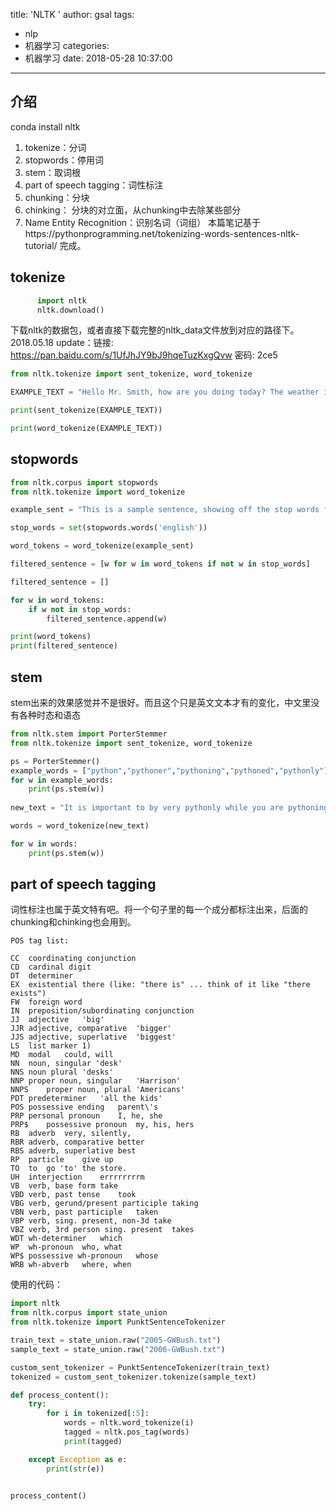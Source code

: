 title: 'NLTK '
author: gsal
tags:
  - nlp
  - 机器学习
categories:
  - 机器学习
date: 2018-05-28 10:37:00
---
## 介绍
conda install nltk
1. tokenize：分词
1. stopwords：停用词
1. stem：取词根
1. part of speech tagging：词性标注
1. chunking：分块
1. chinking： 分块的对立面，从chunking中去除某些部分
1. Name Entity Recognition：识别名词（词组）
本篇笔记基于https://pythonprogramming.net/tokenizing-words-sentences-nltk-tutorial/ 完成。

<!--more-->

## tokenize
``` python
	  import nltk
	  nltk.download()
```
下载nltk的数据包，或者直接下载完整的nltk_data文件放到对应的路径下。  
2018.05.18 update：链接: https://pan.baidu.com/s/1UfJhJY9bJ9hqeTuzKxgQvw 密码: 2ce5
``` python
from nltk.tokenize import sent_tokenize, word_tokenize

EXAMPLE_TEXT = "Hello Mr. Smith, how are you doing today? The weather is great, and Python is awesome. The sky is pinkish-blue. You shouldn't eat cardboard."

print(sent_tokenize(EXAMPLE_TEXT))

print(word_tokenize(EXAMPLE_TEXT))
```

## stopwords
``` python
from nltk.corpus import stopwords
from nltk.tokenize import word_tokenize

example_sent = "This is a sample sentence, showing off the stop words filtration."

stop_words = set(stopwords.words('english'))

word_tokens = word_tokenize(example_sent)

filtered_sentence = [w for w in word_tokens if not w in stop_words]

filtered_sentence = []

for w in word_tokens:
    if w not in stop_words:
        filtered_sentence.append(w)

print(word_tokens)
print(filtered_sentence)
```

## stem
stem出来的效果感觉并不是很好。而且这个只是英文文本才有的变化，中文里没有各种时态和语态
``` python
from nltk.stem import PorterStemmer
from nltk.tokenize import sent_tokenize, word_tokenize

ps = PorterStemmer()
example_words = ["python","pythoner","pythoning","pythoned","pythonly"]
for w in example_words:
    print(ps.stem(w))
    
new_text = "It is important to by very pythonly while you are pythoning with python. All pythoners have pythoned poorly at least once."

words = word_tokenize(new_text)

for w in words:
    print(ps.stem(w))
```

## part of speech tagging
词性标注也属于英文特有吧。将一个句子里的每一个成分都标注出来，后面的chunking和chinking也会用到。
```
POS tag list:

CC	coordinating conjunction
CD	cardinal digit
DT	determiner
EX	existential there (like: "there is" ... think of it like "there exists")
FW	foreign word
IN	preposition/subordinating conjunction
JJ	adjective	'big'
JJR	adjective, comparative	'bigger'
JJS	adjective, superlative	'biggest'
LS	list marker	1)
MD	modal	could, will
NN	noun, singular 'desk'
NNS	noun plural	'desks'
NNP	proper noun, singular	'Harrison'
NNPS	proper noun, plural	'Americans'
PDT	predeterminer	'all the kids'
POS	possessive ending	parent\'s
PRP	personal pronoun	I, he, she
PRP$	possessive pronoun	my, his, hers
RB	adverb	very, silently,
RBR	adverb, comparative	better
RBS	adverb, superlative	best
RP	particle	give up
TO	to	go 'to' the store.
UH	interjection	errrrrrrrm
VB	verb, base form	take
VBD	verb, past tense	took
VBG	verb, gerund/present participle	taking
VBN	verb, past participle	taken
VBP	verb, sing. present, non-3d	take
VBZ	verb, 3rd person sing. present	takes
WDT	wh-determiner	which
WP	wh-pronoun	who, what
WP$	possessive wh-pronoun	whose
WRB	wh-abverb	where, when
```
使用的代码：
``` python
import nltk
from nltk.corpus import state_union
from nltk.tokenize import PunktSentenceTokenizer

train_text = state_union.raw("2005-GWBush.txt")
sample_text = state_union.raw("2006-GWBush.txt")

custom_sent_tokenizer = PunktSentenceTokenizer(train_text)
tokenized = custom_sent_tokenizer.tokenize(sample_text)

def process_content():
    try:
        for i in tokenized[:5]:
            words = nltk.word_tokenize(i)
            tagged = nltk.pos_tag(words)
            print(tagged)

    except Exception as e:
        print(str(e))


process_content()
```